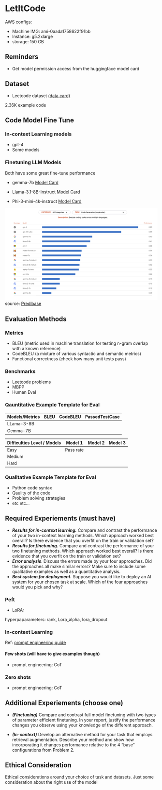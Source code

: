 # LetItCode

AWS configs:
- Machine IMG: ami-0aada1758622f91bb
- Instance: g5.2xlarge
- storage: 150 GB

## Reminders
- Get model permission access from the huggingface model card

## Dataset
- Leetcode dataset [(data card)](https://huggingface.co/datasets/RayBernard/leetcode)

2.36K example code



## Code Model Fine Tune

### In-context Learning models
- gpt-4
- Some models

### Finetuning LLM Models
Both have some great fine-tune performance

- gemma-7b [Model Card](https://huggingface.co/google/gemma-7b)
- Llama-3.1-8B-Instruct [Model Card](https://huggingface.co/meta-llama/Llama-3.1-8B-Instruct)


- Phi-3-mini-4k-instruct [Model Card](https://huggingface.co/microsoft/Phi-3-mini-4k-instruct)


![alt text](figs/model_performace.png)
source: [Predibase](https://predibase.com/fine-tuning-index)




## Evaluation Methods
### Metrics 
- BLEU (metric used in machine translation for testing n-gram overlap with a known reference)
- CodeBLEU (a mixture of various syntactic and semantic metrics)
- Functional correctness (check how many unit tests pass)

### Benchmarks
- Leetcode problems 
- MBPP 
- Human Eval



### Qauntitative Example Template for Eval
| Models/Metrics | BLEU | CodeBLEU | PassedTestCase |
|----------------|------|----------|----------------|
| LLama-3-8B     |      |          |                |
| Gemma-7B       |      |          |                |


| Difficulties Level / Models | Model 1   | Model 2 | Model 3 |
|-----------------------------|-----------|---------|---------|
| Easy                        | Pass rate |         |         |
| Medium                      |           |         |         |
| Hard                        |           |         |         |


### Qualitative Example Template for Eval
- Python code syntax
- Qaulity of the code
- Problem solving strategies
- etc etc...


## Required Experiements (must have)

- ***Results for in-context learning.*** Compare and contrast the performance of your two in-context learning methods. Which approach worked best overall? Is there evidence that you overfit on the train or validation
set?
-  ***Results for finetuning.*** Compare and contrast the performance of your two finetuning methods. Which approach worked best overall? Is there evidence that you overfit on the train or validation set?
- ***Error analysis***. Discuss the errors made by your four approaches. Did the approaches all make similar errors? Make sure to include some qualitative examples as well as a quantitative analysis.
- ***Best system for deployment.*** Suppose you would like to deploy an AI system for your chosen task at scale. Which of the four approaches would you pick and why?



### Peft
- LoRA:

hyperpaparameters: rank, Lora_alpha, lora_dropout


### In-context Learning
Ref: [prompt engineering guide](https://www.promptingguide.ai/)
#### Few shots (will have to give examples though)
- prompt engineering: CoT

### Zero shots
- prompt engineering: CoT


## Additional Experiements (choose one)

- ***(Finetuning)*** Compare and contrast full model finetuning with two types of parameter efficient finetuning. In your report, justify the performance changes you observe using your knowledge of the different approach.

- ***(In-context)*** Develop an alternative method for your task that employs retrieval augmentation. Describe your method
and show how incorporating it changes performance relative to the 4 “base” configurations from Problem 2.


## Ethical Consideration

Ethical considerations around your choice of task and datasets. Just some consideration about the right use of the model